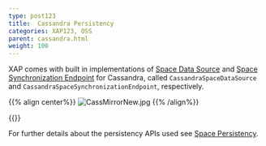 ```yaml
---
type: post123
title:  Cassandra Persistency
categories: XAP123, OSS
parent: cassandra.html
weight: 100
---
```






XAP comes with built in implementations of [Space Data Source](./space-data-source-api.html) and [Space Synchronization Endpoint](./space-synchronization-endpoint-api.html) for Cassandra, called `CassandraSpaceDataSource` and `CassandraSpaceSynchronizationEndpoint`, respectively.


{{% align center%}}
![CassMirrorNew.jpg](/attachment_files/CassMirrorNew.jpg)
{{% /align%}}

{{<wbr>}}


For further details about the persistency APIs used see [Space Persistency](./space-persistency-overview.html).




